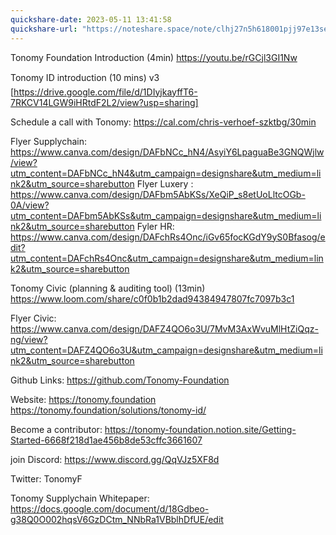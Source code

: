 ```yaml
---
quickshare-date: 2023-05-11 13:41:58
quickshare-url: "https://noteshare.space/note/clhj27n5h618001pjj97e13se#vVUNBHfcZX4QudeBWgVxftP/pVawA1Z0dir0UjnDxFw"
---
```


Tonomy Foundation Introduction (4min)
https://youtu.be/rGCjl3GI1Nw

Tonomy ID introduction (10 mins) v3
[https://drive.google.com/file/d/1DIyjkayffT6-7RKCV14LGW9iHRtdF2L2/view?usp=sharing]

Schedule a call with Tonomy:
https://cal.com/chris-verhoef-szktbg/30min


Flyer Supplychain:
https://www.canva.com/design/DAFbNCc_hN4/AsyiY6LpaguaBe3GNQWjlw/view?utm_content=DAFbNCc_hN4&utm_campaign=designshare&utm_medium=link2&utm_source=sharebutton
Flyer Luxery :
https://www.canva.com/design/DAFbm5AbKSs/XeQiP_s8etUoLltcOGb-0A/view?utm_content=DAFbm5AbKSs&utm_campaign=designshare&utm_medium=link2&utm_source=sharebutton
Fyler HR:
https://www.canva.com/design/DAFchRs4Onc/iGv65focKGdY9yS0Bfasog/edit?utm_content=DAFchRs4Onc&utm_campaign=designshare&utm_medium=link2&utm_source=sharebutton

Tonomy Civic (planning & auditing tool) (13min)
 https://www.loom.com/share/c0f0b1b2dad94384947807fc7097b3c1
 
Flyer Civic: 
https://www.canva.com/design/DAFZ4QO6o3U/7MvM3AxWvuMlHtZiQqz-ng/view?utm_content=DAFZ4QO6o3U&utm_campaign=designshare&utm_medium=link2&utm_source=sharebutton


Github Links:
https://github.com/Tonomy-Foundation

Website:
https://tonomy.foundation
https://tonomy.foundation/solutions/tonomy-id/

Become a contributor:
https://tonomy-foundation.notion.site/Getting-Started-6668f218d1ae456b8de53cffc3661607

join Discord:
https://www.discord.gg/QqVJz5XF8d

Twitter:
TonomyF

Tonomy Supplychain Whitepaper:
https://docs.google.com/document/d/18Gdbeo-g38Q0O002hqsV6GzDCtm_NNbRa1VBblhDfUE/edit

